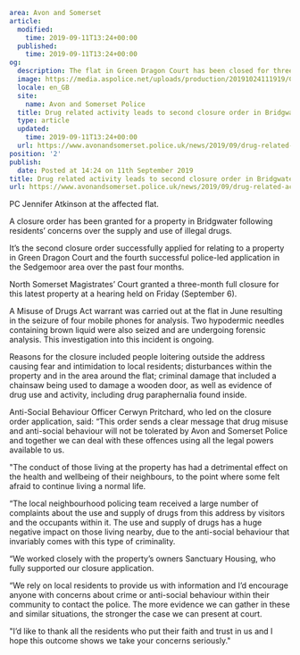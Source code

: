 ```yaml
area: Avon and Somerset
article:
  modified:
    time: 2019-09-11T13:24+00:00
  published:
    time: 2019-09-11T13:24+00:00
og:
  description: The flat in Green Dragon Court has been closed for three months.
  image: https://media.aspolice.net/uploads/production/20191024111919/Closure-order-PC-Jennifer-Atkinson-WEB.jpg
  locale: en_GB
  site:
    name: Avon and Somerset Police
  title: Drug related activity leads to second closure order in Bridgwater street | Avon and Somerset Police
  type: article
  updated:
    time: 2019-09-11T13:24+00:00
  url: https://www.avonandsomerset.police.uk/news/2019/09/drug-related-activity-leads-to-second-closure-order-in-bridgwater-street/
position: '2'
publish:
  date: Posted at 14:24 on 11th September 2019
title: Drug related activity leads to second closure order in Bridgwater street | Avon and Somerset Police
url: https://www.avonandsomerset.police.uk/news/2019/09/drug-related-activity-leads-to-second-closure-order-in-bridgwater-street/
```

PC Jennifer Atkinson at the affected flat.

A closure order has been granted for a property in Bridgwater following residents’ concerns over the supply and use of illegal drugs.

It’s the second closure order successfully applied for relating to a property in Green Dragon Court and the fourth successful police-led application in the Sedgemoor area over the past four months.

North Somerset Magistrates’ Court granted a three-month full closure for this latest property at a hearing held on Friday (September 6).

A Misuse of Drugs Act warrant was carried out at the flat in June resulting in the seizure of four mobile phones for analysis. Two hypodermic needles containing brown liquid were also seized and are undergoing forensic analysis. This investigation into this incident is ongoing.

Reasons for the closure included people loitering outside the address causing fear and intimidation to local residents; disturbances within the property and in the area around the flat; criminal damage that included a chainsaw being used to damage a wooden door, as well as evidence of drug use and activity, including drug paraphernalia found inside.

Anti-Social Behaviour Officer Cerwyn Pritchard, who led on the closure order application, said: “This order sends a clear message that drug misuse and anti-social behaviour will not be tolerated by Avon and Somerset Police and together we can deal with these offences using all the legal powers available to us.

"The conduct of those living at the property has had a detrimental effect on the health and wellbeing of their neighbours, to the point where some felt afraid to continue living a normal life.

“The local neighbourhood policing team received a large number of complaints about the use and supply of drugs from this address by visitors and the occupants within it. The use and supply of drugs has a huge negative impact on those living nearby, due to the anti-social behaviour that invariably comes with this type of criminality.

“We worked closely with the property’s owners Sanctuary Housing, who fully supported our closure application.

“We rely on local residents to provide us with information and I’d encourage anyone with concerns about crime or anti-social behaviour within their community to contact the police. The more evidence we can gather in these and similar situations, the stronger the case we can present at court.

"I’d like to thank all the residents who put their faith and trust in us and I hope this outcome shows we take your concerns seriously."
